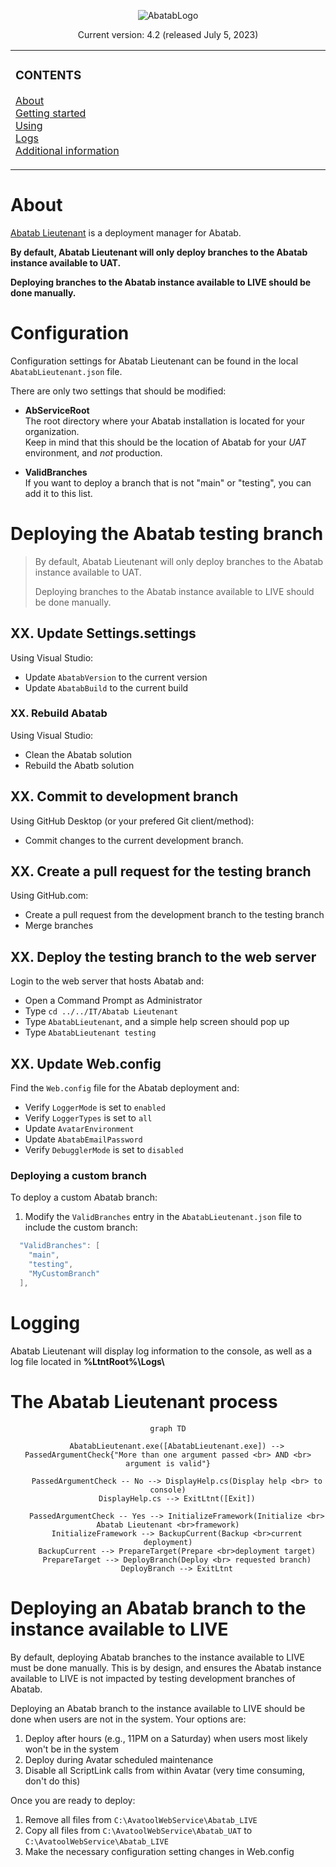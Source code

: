 <div align="center">

![AbatabLogo](AbatabLieutenantLogo.png)

Current version: 4.2 (released July 5, 2023)

</div>

<!-- The HTML indentations have to stay this way to work. -->
<table>
<tr>
<td img src="RepositoryData/Asset/Image/Document/README/spacer.png" alt="blank-spacer" width="1000" height="1">

  ### CONTENTS
  [About](#about)  
  [Getting started](#getting-started)  
  [Using](#using)  
  [Logs](#logs)  
  [Additional information](#additional-information)  

</td>
</tr>
</table>

# About

[Abatab Lieutenant](https://github.com/spectrum-health-systems/AbatabLieutenant) is a deployment manager for Abatab.

**By default, Abatab Lieutenant will only deploy branches to the Abatab instance available to UAT.**

**Deploying branches to the Abatab instance available to LIVE should be done manually.**

# Configuration

Configuration settings for Abatab Lieutenant can be found in the local `AbatabLieutenant.json` file.

There are only two settings that should be modified:

* **AbServiceRoot**  
The root directory where your Abatab installation is located for your organization.  
Keep in mind that this should be the location of Abatab for your *UAT* environment, and *not* production.

* **ValidBranches**  
If you want to deploy a branch that is not "main" or "testing", you can add it to this list.

# Deploying the Abatab testing branch

>By default, Abatab Lieutenant will only deploy branches to the Abatab instance available to UAT.  
>
>Deploying branches to the Abatab instance available to LIVE should be done manually.

## XX. Update Settings.settings

Using Visual Studio:

* Update `AbatabVersion` to the current version
* Update `AbatabBuild` to the current build

### XX. Rebuild Abatab

Using Visual Studio:

* Clean the Abatab solution
* Rebuild the Abatb solution

## XX. Commit to development branch

Using GitHub Desktop (or your prefered Git client/method):

* Commit changes to the current development branch.

## XX. Create a pull request for the testing branch

Using GitHub.com:

* Create a pull request from the development branch to the testing branch
* Merge branches

## XX. Deploy the testing branch to the web server

Login to the web server that hosts Abatab and:

* Open a Command Prompt as Administrator
* Type `cd ../../IT/Abatab Lieutenant`
* Type `AbatabLieutenant`, and a simple help screen should pop up
* Type `AbatabLieutenant testing`

## XX. Update Web.config

Find the `Web.config` file for the Abatab deployment and:

* Verify `LoggerMode` is set to `enabled`
* Verify `LoggerTypes` is set to `all`
* Update `AvatarEnvironment`
* Update `AbatabEmailPassword`
* Verify `DebugglerMode` is set to `disabled`

### Deploying a custom branch

To deploy a custom Abatab branch:

1. Modify the `ValidBranches` entry in the `AbatabLieutenant.json` file to include the custom branch:

```csharp
  "ValidBranches": [
    "main",
    "testing",
    "MyCustomBranch"
  ],
```

# Logging

Abatab Lieutenant will display log information to the console, as well as a log file located in **%LtntRoot%\Logs\\**

# The Abatab Lieutenant process

<div align="center">

  ```mermaid
  graph TD

      AbatabLieutenant.exe([AbatabLieutenant.exe]) --> PassedArgumentCheck{"More than one argument passed <br> AND <br> argument is valid"}
      
      PassedArgumentCheck -- No --> DisplayHelp.cs(Display help <br> to console)
      DisplayHelp.cs --> ExitLtnt([Exit])

      PassedArgumentCheck -- Yes --> InitializeFramework(Initialize <br> Abatab Lieutenant <br>framework)
      InitializeFramework --> BackupCurrent(Backup <br>current deployment)
      BackupCurrent --> PrepareTarget(Prepare <br>deployment target)
      PrepareTarget --> DeployBranch(Deploy <br> requested branch)
      DeployBranch --> ExitLtnt
  ```
</div>

# Deploying an Abatab branch to the instance available to LIVE

By default, deploying Abatab branches to the instance available to LIVE must be done manually. This is by design, and ensures the Abatab instance available to LIVE is not impacted by testing development branches of Abatab.

Deploying an Abatab branch to the instance available to LIVE should be done when users are not in the system. Your options are:

1. Deploy after hours (e.g., 11PM on a Saturday) when users most likely won't be in the system
2. Deploy during Avatar scheduled maintenance
3. Disable all ScriptLink calls from within Avatar (very time consuming, don't do this)

Once you are ready to deploy:

1. Remove all files from `C:\AvatoolWebService\Abatab_LIVE`
2. Copy all files from `C:\AvatoolWebService\Abatab_UAT` to `C:\AvatoolWebService\Abatab_LIVE`
3. Make the necessary configuration setting changes in Web.config

[AbatabLieutenantLogo]: ../../resources/images/logos/AbatabLieutenantLogo.png
